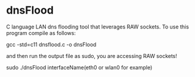 # dnsFlood
C language LAN dns flooding tool that leverages RAW sockets. To use this program compile as follows:

  gcc -std=c11 dnsflood.c -o dnsFlood
  
and then run the output file as sudo, you are accessing RAW sockets!

 sudo ./dnsFlood interfaceName(eth0 or wlan0 for example)
